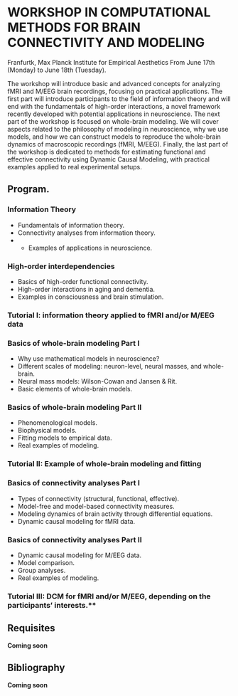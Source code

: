 # WORKSHOP IN COMPUTATIONAL METHODS FOR BRAIN CONNECTIVITY AND MODELING

Franfurtk, Max Planck Institute for Empirical Aesthetics
From June 17th (Monday) to June 18th (Tuesday).

The workshop will introduce basic and advanced concepts for analyzing fMRI and M/EEG brain recordings, focusing on practical applications. The first part will introduce participants to the field of information theory and will end with the fundamentals of high-order interactions, a novel framework recently developed with potential applications in neuroscience. The next part of the workshop is focused on whole-brain modeling. We will cover aspects related to the philosophy of modeling in neuroscience, why we use models, and how we can construct models to reproduce the whole-brain dynamics of macroscopic recordings (fMRI, M/EEG). Finally, the last part of the workshop is dedicated to methods for estimating functional and effective connectivity using Dynamic Causal Modeling, with practical examples applied to real experimental setups.

## Program.

### Information Theory
- Fundamentals of information theory.
- Connectivity analyses from information theory.
- - Examples of applications in neuroscience.

### High-order interdependencies
- Basics of high-order functional connectivity.
- High-order interactions in aging and dementia.
- Examples in consciousness and brain stimulation.

### Tutorial I: information theory applied to fMRI and/or M/EEG data

### Basics of whole-brain modeling Part I
- Why use mathematical models in neuroscience?
- Different scales of modeling: neuron-level, neural masses, and whole-brain.
- Neural mass models: Wilson-Cowan and Jansen & Rit.
- Basic elements of whole-brain models.

### Basics of whole-brain modeling Part II
- Phenomenological models.
- Biophysical models.
- Fitting models to empirical data.
- Real examples of modeling.

### Tutorial II: Example of whole-brain modeling and fitting

### Basics of connectivity analyses Part I
- Types of connectivity (structural, functional, effective).
- Model-free and model-based connectivity measures.
- Modeling dynamics of brain activity through differential equations.
- Dynamic causal modeling for fMRI data.

### Basics of connectivity analyses Part II
- Dynamic causal modeling for M/EEG data.
- Model comparison.
- Group analyses.
- Real examples of modeling.

### Tutorial III: DCM for fMRI and/or M/EEG, depending on the participants’ interests.**


## Requisites

**Coming soon**

## Bibliography

**Coming soon**


